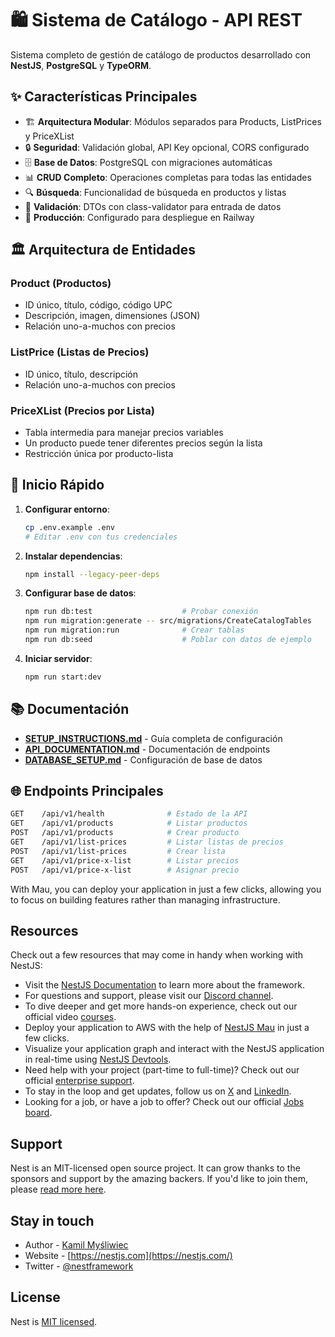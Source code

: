 # 🛍️ Sistema de Catálogo - API REST

Sistema completo de gestión de catálogo de productos desarrollado con **NestJS**, **PostgreSQL** y **TypeORM**.

## ✨ Características Principales

- 🏗️ **Arquitectura Modular**: Módulos separados para Products, ListPrices y PriceXList
- 🔒 **Seguridad**: Validación global, API Key opcional, CORS configurado
- 🗄️ **Base de Datos**: PostgreSQL con migraciones automáticas
- 📊 **CRUD Completo**: Operaciones completas para todas las entidades
- 🔍 **Búsqueda**: Funcionalidad de búsqueda en productos y listas
- 📝 **Validación**: DTOs con class-validator para entrada de datos
- 🚀 **Producción**: Configurado para despliegue en Railway

## 🏛️ Arquitectura de Entidades

### Product (Productos)
- ID único, título, código, código UPC
- Descripción, imagen, dimensiones (JSON)
- Relación uno-a-muchos con precios

### ListPrice (Listas de Precios)  
- ID único, título, descripción
- Relación uno-a-muchos con precios

### PriceXList (Precios por Lista)
- Tabla intermedia para manejar precios variables
- Un producto puede tener diferentes precios según la lista
- Restricción única por producto-lista

## 🚀 Inicio Rápido

1. **Configurar entorno**:
   ```bash
   cp .env.example .env
   # Editar .env con tus credenciales
   ```

2. **Instalar dependencias**:
   ```bash
   npm install --legacy-peer-deps
   ```

3. **Configurar base de datos**:
   ```bash
   npm run db:test                    # Probar conexión
   npm run migration:generate -- src/migrations/CreateCatalogTables
   npm run migration:run              # Crear tablas
   npm run db:seed                    # Poblar con datos de ejemplo
   ```

4. **Iniciar servidor**:
   ```bash
   npm run start:dev
   ```

## 📚 Documentación

- **[SETUP_INSTRUCTIONS.md](./SETUP_INSTRUCTIONS.md)** - Guía completa de configuración
- **[API_DOCUMENTATION.md](./API_DOCUMENTATION.md)** - Documentación de endpoints
- **[DATABASE_SETUP.md](./DATABASE_SETUP.md)** - Configuración de base de datos

## 🌐 Endpoints Principales

```bash
GET    /api/v1/health              # Estado de la API
GET    /api/v1/products            # Listar productos
POST   /api/v1/products            # Crear producto
GET    /api/v1/list-prices         # Listar listas de precios
POST   /api/v1/list-prices         # Crear lista
GET    /api/v1/price-x-list        # Listar precios
POST   /api/v1/price-x-list        # Asignar precio
```

With Mau, you can deploy your application in just a few clicks, allowing you to focus on building features rather than managing infrastructure.

## Resources

Check out a few resources that may come in handy when working with NestJS:

- Visit the [NestJS Documentation](https://docs.nestjs.com) to learn more about the framework.
- For questions and support, please visit our [Discord channel](https://discord.gg/G7Qnnhy).
- To dive deeper and get more hands-on experience, check out our official video [courses](https://courses.nestjs.com/).
- Deploy your application to AWS with the help of [NestJS Mau](https://mau.nestjs.com) in just a few clicks.
- Visualize your application graph and interact with the NestJS application in real-time using [NestJS Devtools](https://devtools.nestjs.com).
- Need help with your project (part-time to full-time)? Check out our official [enterprise support](https://enterprise.nestjs.com).
- To stay in the loop and get updates, follow us on [X](https://x.com/nestframework) and [LinkedIn](https://linkedin.com/company/nestjs).
- Looking for a job, or have a job to offer? Check out our official [Jobs board](https://jobs.nestjs.com).

## Support

Nest is an MIT-licensed open source project. It can grow thanks to the sponsors and support by the amazing backers. If you'd like to join them, please [read more here](https://docs.nestjs.com/support).

## Stay in touch

- Author - [Kamil Myśliwiec](https://twitter.com/kammysliwiec)
- Website - [https://nestjs.com](https://nestjs.com/)
- Twitter - [@nestframework](https://twitter.com/nestframework)

## License

Nest is [MIT licensed](https://github.com/nestjs/nest/blob/master/LICENSE).
